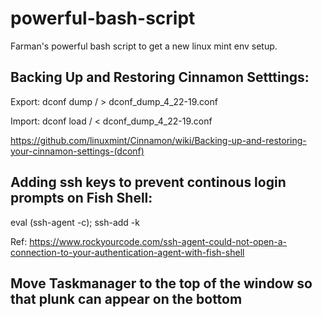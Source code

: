 # powerful-bash-script
Farman's powerful bash script to get a new linux mint env setup.

## Backing Up and Restoring Cinnamon Setttings:

Export: dconf dump / > dconf_dump_4_22-19.conf

Import: dconf load / < dconf_dump_4_22-19.conf

https://github.com/linuxmint/Cinnamon/wiki/Backing-up-and-restoring-your-cinnamon-settings-(dconf)

## Adding ssh keys to prevent continous login prompts on Fish Shell:
eval (ssh-agent -c); ssh-add -k

Ref: https://www.rockyourcode.com/ssh-agent-could-not-open-a-connection-to-your-authentication-agent-with-fish-shell

## Move Taskmanager to the top of the window so that plunk can appear on the bottom
